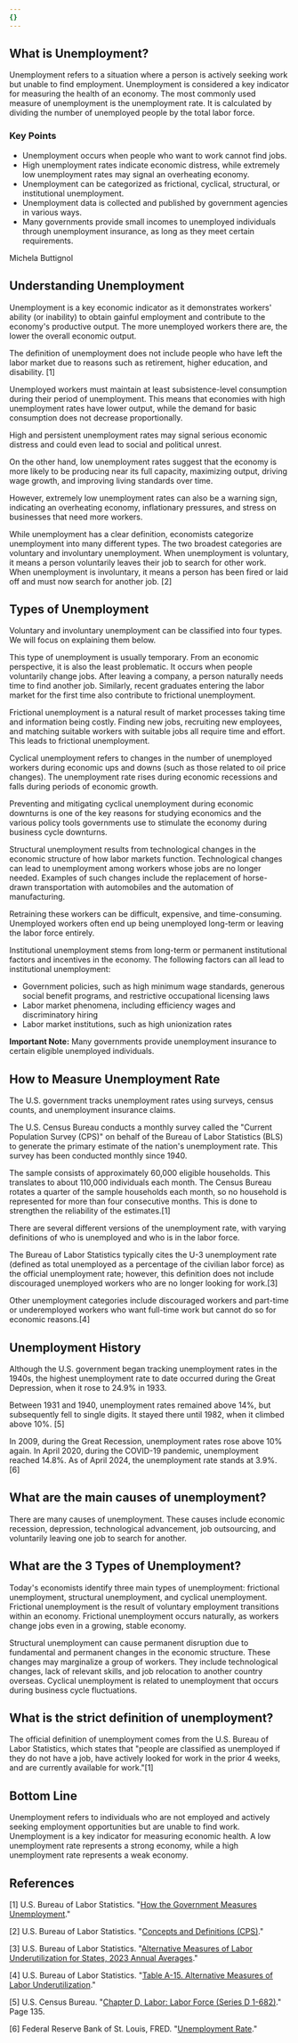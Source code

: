 ```yaml
---
{}
---
```


## What is Unemployment?

Unemployment refers to a situation where a person is actively seeking work but unable to find employment. Unemployment is considered a key indicator for measuring the health of an economy. The most commonly used measure of unemployment is the unemployment rate. It is calculated by dividing the number of unemployed people by the total labor force.

### Key Points

- Unemployment occurs when people who want to work cannot find jobs.
- High unemployment rates indicate economic distress, while extremely low unemployment rates may signal an overheating economy.
- Unemployment can be categorized as frictional, cyclical, structural, or institutional unemployment.
- Unemployment data is collected and published by government agencies in various ways.
- Many governments provide small incomes to unemployed individuals through unemployment insurance, as long as they meet certain requirements.

Michela Buttignol

## Understanding Unemployment

Unemployment is a key economic indicator as it demonstrates workers' ability (or inability) to obtain gainful employment and contribute to the economy's productive output. The more unemployed workers there are, the lower the overall economic output.

The definition of unemployment does not include people who have left the labor market due to reasons such as retirement, higher education, and disability. [1]

Unemployed workers must maintain at least subsistence-level consumption during their period of unemployment. This means that economies with high unemployment rates have lower output, while the demand for basic consumption does not decrease proportionally.

High and persistent unemployment rates may signal serious economic distress and could even lead to social and political unrest.

On the other hand, low unemployment rates suggest that the economy is more likely to be producing near its full capacity, maximizing output, driving wage growth, and improving living standards over time.

However, extremely low unemployment rates can also be a warning sign, indicating an overheating economy, inflationary pressures, and stress on businesses that need more workers.

While unemployment has a clear definition, economists categorize unemployment into many different types. The two broadest categories are voluntary and involuntary unemployment. When unemployment is voluntary, it means a person voluntarily leaves their job to search for other work. When unemployment is involuntary, it means a person has been fired or laid off and must now search for another job. [2]

## Types of Unemployment

Voluntary and involuntary unemployment can be classified into four types. We will focus on explaining them below.

This type of unemployment is usually temporary. From an economic perspective, it is also the least problematic. It occurs when people voluntarily change jobs. After leaving a company, a person naturally needs time to find another job. Similarly, recent graduates entering the labor market for the first time also contribute to frictional unemployment.

Frictional unemployment is a natural result of market processes taking time and information being costly. Finding new jobs, recruiting new employees, and matching suitable workers with suitable jobs all require time and effort. This leads to frictional unemployment.

Cyclical unemployment refers to changes in the number of unemployed workers during economic ups and downs (such as those related to oil price changes). The unemployment rate rises during economic recessions and falls during periods of economic growth.

Preventing and mitigating cyclical unemployment during economic downturns is one of the key reasons for studying economics and the various policy tools governments use to stimulate the economy during business cycle downturns.

Structural unemployment results from technological changes in the economic structure of how labor markets function. Technological changes can lead to unemployment among workers whose jobs are no longer needed. Examples of such changes include the replacement of horse-drawn transportation with automobiles and the automation of manufacturing.

Retraining these workers can be difficult, expensive, and time-consuming. Unemployed workers often end up being unemployed long-term or leaving the labor force entirely.

Institutional unemployment stems from long-term or permanent institutional factors and incentives in the economy. The following factors can all lead to institutional unemployment:

- Government policies, such as high minimum wage standards, generous social benefit programs, and restrictive occupational licensing laws
- Labor market phenomena, including efficiency wages and discriminatory hiring
- Labor market institutions, such as high unionization rates

**Important Note:** Many governments provide unemployment insurance to certain eligible unemployed individuals.

## How to Measure Unemployment Rate

The U.S. government tracks unemployment rates using surveys, census counts, and unemployment insurance claims.

The U.S. Census Bureau conducts a monthly survey called the "Current Population Survey (CPS)" on behalf of the Bureau of Labor Statistics (BLS) to generate the primary estimate of the nation's unemployment rate. This survey has been conducted monthly since 1940.

The sample consists of approximately 60,000 eligible households. This translates to about 110,000 individuals each month. The Census Bureau rotates a quarter of the sample households each month, so no household is represented for more than four consecutive months. This is done to strengthen the reliability of the estimates.[1]

There are several different versions of the unemployment rate, with varying definitions of who is unemployed and who is in the labor force.

The Bureau of Labor Statistics typically cites the U-3 unemployment rate (defined as total unemployed as a percentage of the civilian labor force) as the official unemployment rate; however, this definition does not include discouraged unemployed workers who are no longer looking for work.[3]

Other unemployment categories include discouraged workers and part-time or underemployed workers who want full-time work but cannot do so for economic reasons.[4]

## Unemployment History

Although the U.S. government began tracking unemployment rates in the 1940s, the highest unemployment rate to date occurred during the Great Depression, when it rose to 24.9% in 1933.

Between 1931 and 1940, unemployment rates remained above 14%, but subsequently fell to single digits. It stayed there until 1982, when it climbed above 10%. [5]

In 2009, during the Great Recession, unemployment rates rose above 10% again. In April 2020, during the COVID-19 pandemic, unemployment reached 14.8%. As of April 2024, the unemployment rate stands at 3.9%. [6]

## What are the main causes of unemployment?

There are many causes of unemployment. These causes include economic recession, depression, technological advancement, job outsourcing, and voluntarily leaving one job to search for another.

## What are the 3 Types of Unemployment?

Today's economists identify three main types of unemployment: frictional unemployment, structural unemployment, and cyclical unemployment. Frictional unemployment is the result of voluntary employment transitions within an economy. Frictional unemployment occurs naturally, as workers change jobs even in a growing, stable economy.

Structural unemployment can cause permanent disruption due to fundamental and permanent changes in the economic structure. These changes may marginalize a group of workers. They include technological changes, lack of relevant skills, and job relocation to another country overseas. Cyclical unemployment is related to unemployment that occurs during business cycle fluctuations.

## What is the strict definition of unemployment?

The official definition of unemployment comes from the U.S. Bureau of Labor Statistics, which states that "people are classified as unemployed if they do not have a job, have actively looked for work in the prior 4 weeks, and are currently available for work."[1]

## Bottom Line

Unemployment refers to individuals who are not employed and actively seeking employment opportunities but are unable to find work. Unemployment is a key indicator for measuring economic health. A low unemployment rate represents a strong economy, while a high unemployment rate represents a weak economy.

## References

[1] U.S. Bureau of Labor Statistics. "[How the Government Measures Unemployment](https://www.bls.gov/cps/cps_htgm.htm)."

[2] U.S. Bureau of Labor Statistics. "[Concepts and Definitions (CPS)](https://www.bls.gov/cps/definitions.htm)."

[3] U.S. Bureau of Labor Statistics. "[Alternative Measures of Labor Underutilization for States, 2023 Annual Averages](https://www.bls.gov/lau/stalt.htm)."

[4] U.S. Bureau of Labor Statistics. "[Table A-15. Alternative Measures of Labor Underutilization](https://www.bls.gov/news.release/empsit.t15.htm)."

[5] U.S. Census Bureau. "[Chapter D, Labor: Labor Force (Series D 1-682)](https://www2.census.gov/library/publications/1975/compendia/hist_stats_colonial-1970/hist_stats_colonial-1970p1-chD.pdf)." Page 135.

[6] Federal Reserve Bank of St. Louis, FRED. "[Unemployment Rate](https://fred.stlouisfed.org/series/UNRATE)."